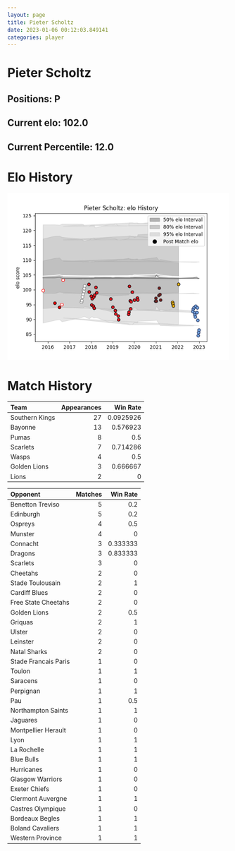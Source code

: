 ```yaml
---  
layout: page  
title: Pieter Scholtz  
date: 2023-01-06 00:12:03.849141  
categories: player  
---
```

# Pieter Scholtz

## Positions: P

## Current elo: 102.0

## Current Percentile: 12.0

# Elo History


![elo history](history_PieterScholtz.png)
# Match History


| Team           |   Appearances |   Win Rate |
|:---------------|--------------:|-----------:|
| Southern Kings |            27 |  0.0925926 |
| Bayonne        |            13 |  0.576923  |
| Pumas          |             8 |  0.5       |
| Scarlets       |             7 |  0.714286  |
| Wasps          |             4 |  0.5       |
| Golden Lions   |             3 |  0.666667  |
| Lions          |             2 |  0         |

| Opponent             |   Matches |   Win Rate |
|:---------------------|----------:|-----------:|
| Benetton Treviso     |         5 |   0.2      |
| Edinburgh            |         5 |   0.2      |
| Ospreys              |         4 |   0.5      |
| Munster              |         4 |   0        |
| Connacht             |         3 |   0.333333 |
| Dragons              |         3 |   0.833333 |
| Scarlets             |         3 |   0        |
| Cheetahs             |         2 |   0        |
| Stade Toulousain     |         2 |   1        |
| Cardiff Blues        |         2 |   0        |
| Free State Cheetahs  |         2 |   0        |
| Golden Lions         |         2 |   0.5      |
| Griquas              |         2 |   1        |
| Ulster               |         2 |   0        |
| Leinster             |         2 |   0        |
| Natal Sharks         |         2 |   0        |
| Stade Francais Paris |         1 |   0        |
| Toulon               |         1 |   1        |
| Saracens             |         1 |   0        |
| Perpignan            |         1 |   1        |
| Pau                  |         1 |   0.5      |
| Northampton Saints   |         1 |   1        |
| Jaguares             |         1 |   0        |
| Montpellier Herault  |         1 |   0        |
| Lyon                 |         1 |   1        |
| La Rochelle          |         1 |   1        |
| Blue Bulls           |         1 |   1        |
| Hurricanes           |         1 |   0        |
| Glasgow Warriors     |         1 |   0        |
| Exeter Chiefs        |         1 |   0        |
| Clermont Auvergne    |         1 |   1        |
| Castres Olympique    |         1 |   0        |
| Bordeaux Begles      |         1 |   1        |
| Boland Cavaliers     |         1 |   1        |
| Western Province     |         1 |   1        |